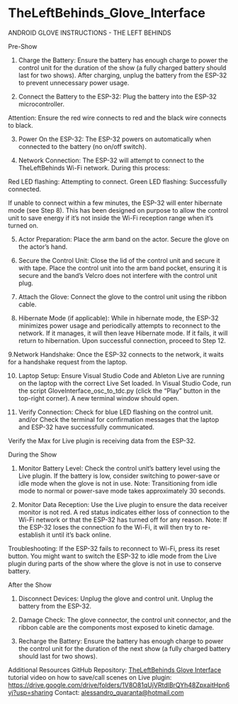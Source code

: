 # TheLeftBehinds_Glove_Interface
ANDROID GLOVE INSTRUCTIONS - THE LEFT BEHINDS

Pre-Show 

1. Charge the Battery: Ensure the battery has enough charge to power the control unit for the duration of the show (a fully charged battery should last for two shows).  After charging, unplug the battery from the ESP-32 to prevent unnecessary power usage.

2. Connect the Battery to the ESP-32:
Plug the battery into the ESP-32 microcontroller.

Attention: Ensure the red wire connects to red and the black wire connects to black.

3. Power On the ESP-32: The ESP-32 powers on automatically when connected to the battery (no on/off switch).

4. Network Connection:
The ESP-32 will attempt to connect to the TheLeftBehinds Wi-Fi network. During this process:

Red LED flashing: Attempting to connect.
Green LED flashing: Successfully connected.

If unable to connect within a few minutes, the ESP-32 will enter hibernate mode (see Step 8). This has been designed on purpose to allow the control unit to save energy if it’s not inside the Wi-Fi reception range when it’s turned on.


5. Actor Preparation:
Place the arm band on the actor.
Secure the glove on the actor’s hand.

6. Secure the Control Unit:
Close the lid of the control unit and secure it with tape.
Place the control unit into the arm band pocket, ensuring it is secure and the band’s Velcro does not interfere with the control unit plug.

7. Attach the Glove:
Connect the glove to the control unit using the ribbon cable.

8. Hibernate Mode (if applicable):
While in hibernate mode, the ESP-32 minimizes power usage and periodically attempts to reconnect to the network. If it manages, it will then leave Hibernate mode. If it fails, it will return to hibernation. Upon successful connection, proceed to Step 12.

9.Network Handshake:
Once the ESP-32 connects to the network, it waits for a handshake request from the laptop.

10. Laptop Setup:
Ensure Visual Studio Code and Ableton Live are running on the laptop with the correct Live Set loaded.
In Visual Studio Code, run the script GloveInterface_osc_to_tdc.py (click the “Play” button in the top-right corner). A new terminal window should open.

11. Verify Connection:
Check for blue LED flashing on the control unit.
and/or
Check the terminal for confirmation messages that the laptop and ESP-32 have successfully communicated.

Verify the Max for Live plugin is receiving data from the ESP-32.

During the Show

1. Monitor Battery Level:
Check the control unit’s battery level using the Live plugin. If the battery is low, consider switching to power-save or idle mode when the glove is not in use.
Note: Transitioning from idle mode to normal or power-save mode takes approximately 30 seconds.

2. Monitor Data Reception:
Use the Live plugin to ensure the data receiver monitor is not red. A red status indicates either loss of connection to the Wi-Fi network or that the ESP-32 has turned off for any reason.
Note: If the ESP-32 loses the connection fo the Wi-Fi, it will then try to re-establish it until it’s back online.


Troubleshooting:
If the ESP-32  fails to reconnect to Wi-Fi, press its reset button.
You might want to switch the ESP-32 to idle mode from the Live plugin during parts of the show where the glove is not in use to conserve battery.

After the Show

1. Disconnect Devices:
Unplug the glove and control unit.
Unplug the battery from the ESP-32.

2. Damage Check:
The glove connector, the control unit connector, and the ribbon cable are the components most exposed to kinetic damage.

3. Recharge the Battery:
Ensure the battery has enough charge to power the control unit for the duration of the next show (a fully charged battery should last for two shows).

Additional Resources
GitHub Repository: [TheLeftBehinds Glove Interface](https://github.com/ctrl-shift-ale/TheLeftBehinds_Glove_Interface)
tutorial video on how to save/call scenes on Live plugin: https://drive.google.com/drive/folders/1V8O81qUjVRtdlBrQYh48ZpxaitHpn6vj?usp=sharing
Contact: alessandro_quaranta@hotmail.com

